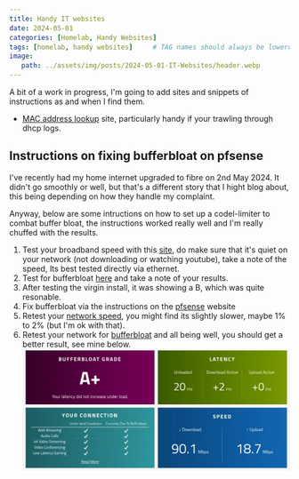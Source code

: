```yaml
---
title: Handy IT websites
date: 2024-05-01
categories: [Homelab, Handy Websites]
tags: [homelab, handy websites]     # TAG names should always be lowercase
image:
   path: ../assets/img/posts/2024-05-01-IT-Websites/header.webp
---
```


A bit of a work in progress, I'm going to add sites and snippets of instructions as and when I find them.

* [MAC address lookup](https://hwaddress.com/) site, particularly handy if your trawling through dhcp logs.

## Instructions on fixing bufferbloat on pfsense

I've recently had my home internet upgraded to fibre on 2nd May 2024. It didn't go smoothly or well, but that's a different story that I hight blog about, this being depending on how they handle my complaint.

Anyway, below are some intructions on how to set up a codel-limiter to combat buffer bloat, the instructions worked really well and I'm really chuffed with the results.

1. Test your broadband speed with this [site](https://www.speedtest.net/), do make sure that it's quiet on your network (not downloading or watching youtube), take a note of the speed, Its best tested directly via ethernet.
2. Test for bufferbloat [here](https://www.waveform.com/tools/bufferbloat) and take a note of your results.
3. After testing the virgin install, it was showing a B, which was quite resonable.
4. Fix bufferbloat via the instructions on the [pfsense](https://docs.netgate.com/pfsense/en/latest/recipes/codel-limiters.html) website
5. Retest your [network speed](https://www.speedtest.net), you might find its slightly slower, maybe 1% to 2% (but I'm ok with that).
6. Retest your network for [bufferbloat](https://www.waveform.com/tools/bufferbloat) and all being well, you should get a better result, see mine below.
![Results](../assets/img/posts/2024-05-01-IT-Websites/Waveform-Bufferbloat-Website.webp)
